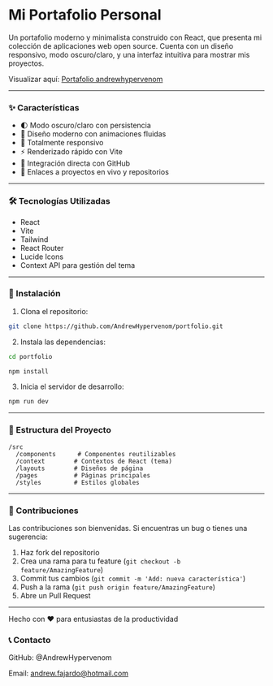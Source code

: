 # Mi Portafolio Personal
Un portafolio moderno y minimalista construido con React, que presenta mi colección de aplicaciones web open source. Cuenta con un diseño responsivo, modo oscuro/claro, y una interfaz intuitiva para mostrar mis proyectos.

Visualizar aquí: [Portafolio andrewhypervenom](https://andrewhypervenom.vercel.app "Portafolio andrewhypervenom")

------------


### ✨ Características

- 🌓 Modo oscuro/claro con persistencia
- 🎨 Diseño moderno con animaciones fluidas
- 📱 Totalmente responsivo
- ⚡ Renderizado rápido con Vite
- 🎯 Integración directa con GitHub
- 🔗 Enlaces a proyectos en vivo y repositorios

------------



### 🛠️ Tecnologías Utilizadas

- React
- Vite
- Tailwind
- React Router
- Lucide Icons
- Context API para gestión del tema

------------



### 🚀 Instalación

1. Clona el repositorio:

```bash
git clone https://github.com/AndrewHypervenom/portfolio.git
```

2. Instala las dependencias:

```bash
cd portfolio
```
```bash
npm install
```

3. Inicia el servidor de desarrollo:

```bash
npm run dev
```

------------



### 📁 Estructura del Proyecto
	/src
	  /components      # Componentes reutilizables
	  /context        # Contextos de React (tema)
	  /layouts        # Diseños de página
	  /pages          # Páginas principales
	  /styles         # Estilos globales

------------


### 🤝 Contribuciones

Las contribuciones son bienvenidas. Si encuentras un bug o tienes una sugerencia:

1. Haz fork del repositorio
2. Crea una rama para tu feature (`git checkout -b feature/AmazingFeature`)
3. Commit tus cambios (`git commit -m 'Add: nueva característica'`)
4. Push a la rama (`git push origin feature/AmazingFeature`)
5. Abre un Pull Request

------------



Hecho con ❤️ para entusiastas de la productividad

### 📞 Contacto

GitHub: @AndrewHypervenom

Email: andrew.fajardo@hotmail.com